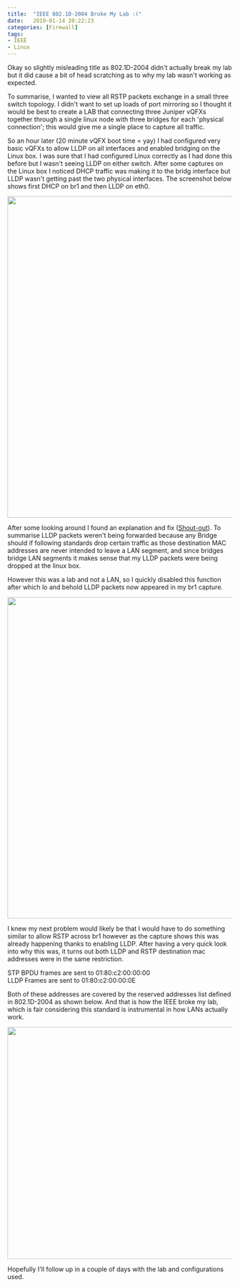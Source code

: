 ```yaml
---
title:  "IEEE 802.1D-2004 Broke My Lab :("
date:   2019-01-14 20:22:23
categories: [Firewall]
tags: 
- IEEE
- Linux 
---
```


Okay so slightly misleading title as 802.1D-2004 didn't actually break my lab but it did cause a bit of head scratching as to why my lab wasn't working as expected. 

To summarise, I wanted to view all RSTP packets exchange in a small three switch topology. I didn't want to set up loads of port mirroring so I thought it would be best to create a LAB that connecting three Juniper vQFXs together through a single linux node with three bridges for each 'physical connection'; this would give me a single place to capture all traffic.

So an hour later (20 minute vQFX boot time = yay) I had configured very basic vQFXs to allow LLDP on all interfaces and enabled bridging on the Linux box. I was sure that I had configured Linux correctly as I had done this before but I wasn't seeing LLDP on either switch. After some captures on the Linux box I noticed DHCP traffic was making it to the bridg interface but LLDP wasn't getting past the two physical interfaces. The screenshot below shows first DHCP on br1 and then LLDP on eth0.

<div style="text-align:center;"><a href="{{ site.url }}/images/posts/2019/01/capture.png"><img src="{{ site.url }}/images/posts/2019/01/capture.png" width="720" ></a></div>

After some looking around I found an explanation and fix (<a href="https://thenetworkway.wordpress.com/2016/01/04/lldp-traffic-and-linux-bridges/">Shout-out</a>). To summarise LLDP packets weren't being forwarded because any Bridge should if following standards drop certain traffic as those destination MAC addresses are never intended to leave a LAN segment, and since bridges bridge LAN segments it makes sense that my LLDP packets were being dropped at the linux box. 

However this was a lab and not a LAN, so I quickly disabled this function after which lo and behold LLDP packets now appeared in my br1 capture.

<div style="text-align:center;"><a href="{{ site.url }}/images/posts/2019/01/capture2.png"><img src="{{ site.url }}/images/posts/2019/01/capture2.png" width="720" ></a></div>

I knew my next problem would likely be that I would have to do something similar to allow RSTP across br1 however as the capture shows this was already happening thanks to enabling LLDP. After having a very quick look into why this was, it turns out both LLDP and RSTP destination mac addresses were in the same restriction.

STP BPDU frames are sent to 01:80:c2:00:00:00 <br >
LLDP Frames are sent to 	01:80:c2:00:00:0E

Both of these addresses are covered by the reserved addresses list defined in 802.1D-2004 as shown below. And that is how the IEEE broke my lab, which is fair considering this standard is instrumental in how LANs actually work.

<div style="text-align:center;"><a href="{{ site.url }}/images/posts/2019/01/restrictions.png"><img src="{{ site.url }}/images/posts/2019/01/restrictions.png" width="520" ></a></div>

Hopefully I'll follow up in a couple of days with the lab and configurations used.